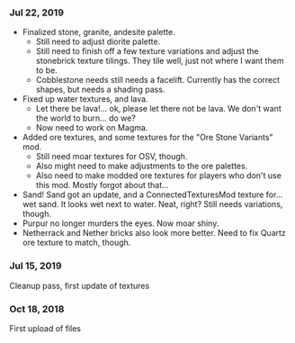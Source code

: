 ### Jul 22, 2019
* Finalized stone, granite, andesite palette.
  * Still need to adjust diorite palette.
  * Still need to finish off a few texture variations and adjust the stonebrick texture tilings. They tile well, just not where I want them to be.
  * Cobblestone needs still needs a facelift. Currently has the correct shapes, but needs a shading pass.
* Fixed up water textures, and lava.
  * Let there be lava!... ok, please let there not be lava. We don't want the world to burn... do we?
  * Now need to work on Magma.
* Added ore textures, and some textures for the "Ore Stone Variants" mod.
  * Still need moar textures for OSV, though.
  * Also might need to make adjustments to the ore palettes.
  * Also need to make modded ore textures for players who don't use this mod. Mostly forgot about that...
* Sand! Sand got an update, and a ConnectedTexturesMod texture for... wet sand. It looks wet next to water. Neat, right? Still needs variations, though.
* Purpur no longer murders the eyes. Now moar shiny.
* Netherrack and Nether bricks also look more better. Need to fix Quartz ore texture to match, though.

### Jul 15, 2019
Cleanup pass, first update of textures

### Oct 18, 2018
First upload of files
